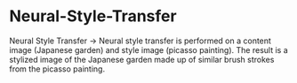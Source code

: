 # Neural-Style-Transfer
Neural Style Transfer -> Neural style transfer is performed on a content image (Japanese garden) and style image (picasso painting). The result is a stylized image of the Japanese garden made up of similar brush strokes from the picasso painting.
